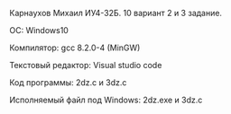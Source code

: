 Карнаухов Михаил ИУ4-32Б. 10 вариант 2 и 3 задание.

ОС: Windows10

Компилятор: gcc 8.2.0-4 (MinGW)

Текстовый редактор: Visual studio code

Код программы: 2dz.c и 3dz.c

Исполняемый файл под Windows: 2dz.exe и 3dz.c
